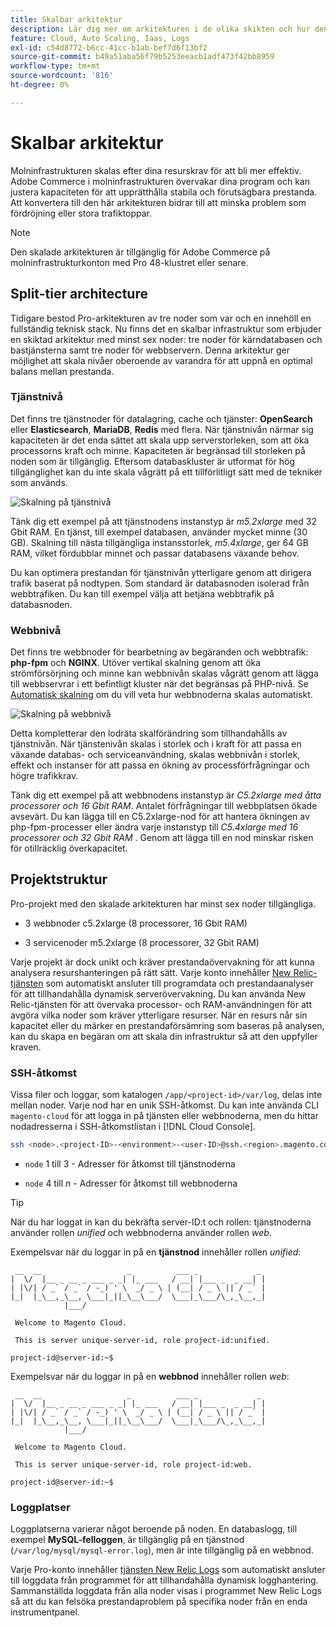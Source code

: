```yaml
---
title: Skalbar arkitektur
description: Lär dig mer om arkitekturen i de olika skikten och hur den kan anpassas efter efterfrågan.
feature: Cloud, Auto Scaling, Iaas, Logs
exl-id: c54d8772-b6cc-41cc-b1ab-bef7d6f13bf2
source-git-commit: b49a51aba56f79b5253eeacb1adf473f42bb8959
workflow-type: tm+mt
source-wordcount: '816'
ht-degree: 0%

---
```


# Skalbar arkitektur

Molninfrastrukturen skalas efter dina resurskrav för att bli mer effektiv. Adobe Commerce i molninfrastrukturen övervakar dina program och kan justera kapaciteten för att upprätthålla stabila och förutsägbara prestanda. Att konvertera till den här arkitekturen bidrar till att minska problem som fördröjning eller stora trafiktoppar.

>[!NOTE]
>
>Den skalade arkitekturen är tillgänglig för Adobe Commerce på molninfrastrukturkonton med Pro 48-klustret eller senare.

## Split-tier architecture

Tidigare bestod Pro-arkitekturen av tre noder som var och en innehöll en fullständig teknisk stack. Nu finns det en skalbar infrastruktur som erbjuder en skiktad arkitektur med minst sex noder: tre noder för kärndatabasen och bastjänsterna samt tre noder för webbservern. Denna arkitektur ger möjlighet att skala nivåer oberoende av varandra för att uppnå en optimal balans mellan prestanda.

### Tjänstnivå

Det finns tre tjänstnoder för datalagring, cache och tjänster: **OpenSearch** eller **Elasticsearch**, **MariaDB**, **Redis** med flera. När tjänstnivån närmar sig kapaciteten är det enda sättet att skala upp serverstorleken, som att öka processorns kraft och minne. Kapaciteten är begränsad till storleken på noden som är tillgänglig. Eftersom databaskluster är utformat för hög tillgänglighet kan du inte skala vågrätt på ett tillförlitligt sätt med de tekniker som används.

![Skalning på tjänstnivå](../../assets/scaling-service.png)

Tänk dig ett exempel på att tjänstnodens instanstyp är _m5.2xlarge_ med 32 Gbit RAM. En tjänst, till exempel databasen, använder mycket minne (30 GB). Skalning till nästa tillgängliga instansstorlek, _m5.4xlarge_, ger 64 GB RAM, vilket fördubblar minnet och passar databasens växande behov.

Du kan optimera prestandan för tjänstnivån ytterligare genom att dirigera trafik baserat på nodtypen. Som standard är databasnoden isolerad från webbtrafiken. Du kan till exempel välja att betjäna webbtrafik på databasnoden.

### Webbnivå

Det finns tre webbnoder för bearbetning av begäranden och webbtrafik: **php-fpm** och **NGINX**. Utöver vertikal skalning genom att öka strömförsörjning och minne kan webbnivån skalas vågrätt genom att lägga till webbservrar i ett befintligt kluster när det begränsas på PHP-nivå. Se [Automatisk skalning](autoscaling.md) om du vill veta hur webbnoderna skalas automatiskt.

![Skalning på webbnivå](../../assets/scaling-web.png)

Detta kompletterar den lodräta skalförändring som tillhandahålls av tjänstnivån. När tjänstenivån skalas i storlek och i kraft för att passa en växande databas- och serviceanvändning, skalas webbnivån i storlek, effekt och instanser för att passa en ökning av processförfrågningar och högre trafikkrav.

Tänk dig ett exempel på att webbnodens instanstyp är _C5.2xlarge med åtta processorer och 16 Gbit RAM_. Antalet förfrågningar till webbplatsen ökade avsevärt. Du kan lägga till en C5.2xlarge-nod för att hantera ökningen av php-fpm-processer eller ändra varje instanstyp till _C5.4xlarge med 16 processorer och 32 Gbit RAM_ . Genom att lägga till en nod minskar risken för otillräcklig överkapacitet.

## Projektstruktur

Pro-projekt med den skalade arkitekturen har minst sex noder tillgängliga.

- 3 webbnoder c5.2xlarge (8 processorer, 16 Gbit RAM)

- 3 servicenoder m5.2xlarge (8 processorer, 32 Gbit RAM)

Varje projekt är dock unikt och kräver prestandaövervakning för att kunna analysera resurshanteringen på rätt sätt. Varje konto innehåller [New Relic-tjänsten](../monitor/new-relic-service.md) som automatiskt ansluter till programdata och prestandaanalyser för att tillhandahålla dynamisk serverövervakning. Du kan använda New Relic-tjänsten för att övervaka processor- och RAM-användningen för att avgöra vilka noder som kräver ytterligare resurser. När en resurs når sin kapacitet eller du märker en prestandaförsämring som baseras på analysen, kan du skapa en begäran om att skala din infrastruktur så att den uppfyller kraven.

### SSH-åtkomst

Vissa filer och loggar, som katalogen `/app/<project-id>/var/log`, delas inte mellan noder. Varje nod har en unik SSH-åtkomst. Du kan inte använda CLI `magento-cloud` för att logga in på tjänsten eller webbnoderna, men du hittar nodadresserna i SSH-åtkomstlistan i [!DNL Cloud Console].

```bash
ssh <node>.<project-ID>-<environment>-<user-ID>@ssh.<region>.magento.com
```

- `node` 1 till 3 - Adresser för åtkomst till tjänstnoderna

- `node` 4 till _n_ - Adresser för åtkomst till webbnoderna

>[!TIP]
>
>När du har loggat in kan du bekräfta server-ID:t och rollen: tjänstnoderna använder rollen _unified_ och webbnoderna använder rollen _web_.

Exempelsvar när du loggar in på en **tjänstnod** innehåller rollen _unified_:

```
 __  __                   _          ___ _             _
|  \/  |__ _ __ _ ___ _ _| |_ ___   / __| |___ _  _ __| |
| |\/| / _` / _` / -_) ' \  _/ _ \ | (__| / _ \ || / _` |
|_|  |_\__,_\__, \___|_||_\__\___/  \___|_\___/\_,_\__,_|
            |___/

 Welcome to Magento Cloud.

 This is server unique-server-id, role project-id:unified.

project-id@server-id:~$
```

Exempelsvar när du loggar in på en **webbnod** innehåller rollen _web_:

```
 __  __                   _          ___ _             _
|  \/  |__ _ __ _ ___ _ _| |_ ___   / __| |___ _  _ __| |
| |\/| / _` / _` / -_) ' \  _/ _ \ | (__| / _ \ || / _` |
|_|  |_\__,_\__, \___|_||_\__\___/  \___|_\___/\_,_\__,_|
            |___/

 Welcome to Magento Cloud.

 This is server unique-server-id, role project-id:web.

project-id@server-id:~$
```

### Loggplatser

Loggplatserna varierar något beroende på noden. En databaslogg, till exempel **MySQL-felloggen**, är tillgänglig på en tjänstnod (`/var/log/mysql/mysql-error.log`), men är inte tillgänglig på en webbnod.

Varje Pro-konto innehåller [tjänsten New Relic Logs](../monitor/new-relic-service.md) som automatiskt ansluter till loggdata från programmet för att tillhandahålla dynamisk logghantering. Sammanställda loggdata från alla noder visas i programmet New Relic Logs så att du kan felsöka prestandaproblem på specifika noder från en enda instrumentpanel.
